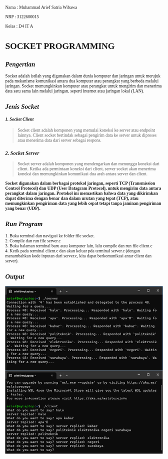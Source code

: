 <p style="font-family:bahnschrift;">Nama : Muhammad Arief Satria Wibawa</p>
<p style="font-family:bahnschrift;">NRP : 3122600015</p>
<p style="font-family:bahnschrift;">Kelas : D4 IT A</p>

**<h1 style="font-family:bahnschrift;">SOCKET PROGRAMMING</h1>**

***<h2 style="font-family:bahnschrift;">Pengertian</h2>***
 <div class ="isi" style="font-family:bahnschrift;"> Socket adalah istilah yang digunakan dalam dunia komputer dan jaringan untuk merujuk pada mekanisme komunikasi antara dua komputer atau perangkat yang berbeda melalui jaringan. Socket memungkinkan komputer atau perangkat untuk mengirim dan menerima data satu sama lain melalui jaringan, seperti internet atau jaringan lokal (LAN).

***<h2 style="font-family:bahnschrift;">Jenis Socket</h2>***

***<h4 style="font-family:bahnschrift;">1. Socket Client</h4>***
> <div class ="isi" style="font-family:bahnschrift;">  Socket client adalah komponen yang memulai koneksi ke server atau endpoint lainnya. Client socket bertindak sebagai pengirim data ke server untuk diproses atau menerima data dari server sebagai respons.

***<h3 style="font-family:bahnschrift;">2. Socket Server</h3>***
> <div class ="isi" style="font-family:bahnschrift;">  Socket server adalah komponen yang mendengarkan dan menunggu koneksi dari client. Ketika ada permintaan koneksi dari client, server socket akan menerima koneksi dan memungkinkan komunikasi dua arah antara server dan client.
  **<div class ="isi" style="font-family:bahnschrift;"> Socket digunakan dalam berbagai protokol jaringan, seperti TCP (Transmission Control Protocol) dan UDP (User Datagram Protocol), untuk mengirim data antara perangkat dalam jaringan. Protokol ini memastikan bahwa data yang dikirimkan dapat diterima dengan benar dan dalam urutan yang tepat (TCP), atau memungkinkan pengiriman data yang lebih cepat tetapi tanpa jaminan pengiriman yang benar (UDP).**
  
***<h2 style="font-family:bahnschrift;">Run Program</h2>***
<div class ="isi" style="font-family:bahnschrift;">   1. Buka terminal dan navigasi ke folder file socket.
<div class ="isi" style="font-family:bahnschrift;">  2. Compile dan run file server.c
<div class ="isi" style="font-family:bahnschrift;">  3. Buka halaman terminal baru atau komputer lain, lalu compile dan run file client.c
<div class ="isi" style="font-family:bahnschrift;">  4. Ketik pada terminal client.c dan akan keluar pda terminal server.c (dengan menambahkan kode inputan dari server.c, kita dapat berkomunikasi antar client dan server).

***<h2 style="font-family:bahnschrift;">Output</h2>***
<img src="assets/ss program.png" alt="HTTP evo">